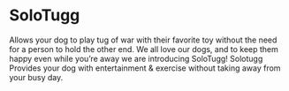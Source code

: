 # SoloTugg
Allows your dog to play tug of war with their favorite toy without the need for a person to hold the other end.  We all love our dogs, and to keep them happy even while you’re away we are introducing SoloTugg! Solotugg Provides your dog with entertainment &amp; exercise without taking away from your busy day.
